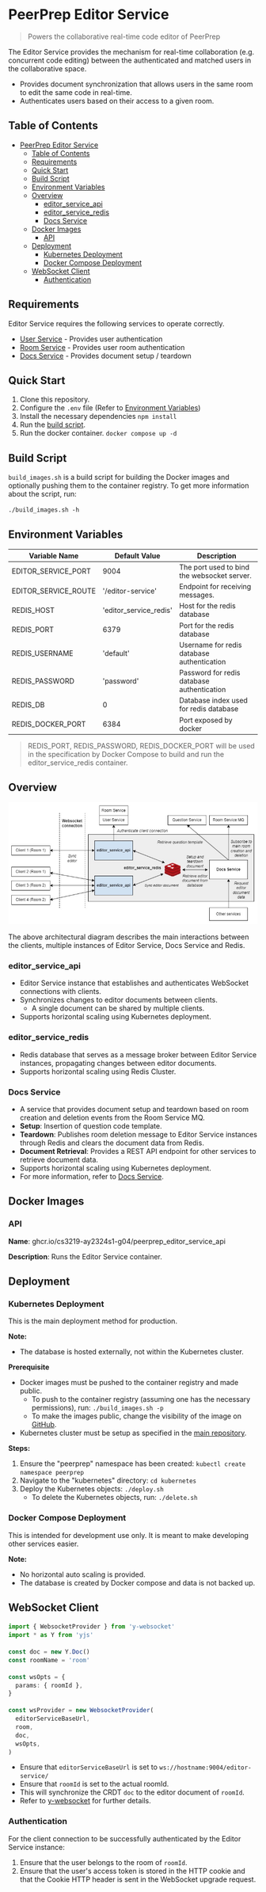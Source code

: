 # PeerPrep Editor Service

> Powers the collaborative real-time code editor of PeerPrep

The Editor Service provides the mechanism for real-time collaboration (e.g. concurrent code editing) between the authenticated and matched users in the collaborative space.

- Provides document synchronization that allows users in the same room to edit the same code in real-time.
- Authenticates users based on their access to a given room.

## Table of Contents

- [PeerPrep Editor Service](#peerprep-editor-service)
  - [Table of Contents](#table-of-contents)
  - [Requirements](#requirements)
  - [Quick Start](#quick-start)
  - [Build Script](#build-script)
  - [Environment Variables](#environment-variables)
  - [Overview](#overview)
    - [editor\_service\_api](#editor_service_api)
    - [editor\_service\_redis](#editor_service_redis)
    - [Docs Service](#docs-service)
  - [Docker Images](#docker-images)
    - [API](#api)
  - [Deployment](#deployment)
    - [Kubernetes Deployment](#kubernetes-deployment)
    - [Docker Compose Deployment](#docker-compose-deployment)
  - [WebSocket Client](#websocket-client)
    - [Authentication](#authentication)

## Requirements

Editor Service requires the following services to operate correctly.

- [User Service](https://github.com/CS3219-AY2324S1-G04/peerprep_user_service) - Provides user authentication
- [Room Service](https://github.com/CS3219-AY2324S1-G04/peerprep_room_service) - Provides user room authentication
- [Docs Service](https://github.com/CS3219-AY2324S1-G04/peerprep_document_service) - Provides document setup / teardown

## Quick Start

1. Clone this repository.
2. Configure the `.env` file (Refer to [Environment Variables](#environment-variables))
3. Install the necessary dependencies `npm install`
4. Run the [build script](#build-script).
5. Run the docker container. `docker compose up -d`

## Build Script

`build_images.sh` is a build script for building the Docker images and optionally pushing them to the container registry. To get more information about the script, run:

`./build_images.sh -h`

## Environment Variables

| Variable Name | Default Value | Description |
| ------------- | ------------- | ----------- |
| EDITOR_SERVICE_PORT | 9004 | The port used to bind the websocket server. |
| EDITOR_SERVICE_ROUTE | '/editor-service' | Endpoint for receiving messages. |
| REDIS_HOST | 'editor_service_redis' | Host for the redis database |
| REDIS_PORT | 6379 | Port for the redis database |
| REDIS_USERNAME | 'default' | Username for redis database authentication |
| REDIS_PASSWORD | 'password' | Password for redis database authentication |
| REDIS_DB | 0 | Database index used for redis database |
| REDIS_DOCKER_PORT | 6384 | Port exposed by docker |

> REDIS_PORT, REDIS_PASSWORD, REDIS_DOCKER_PORT will be used in the specification by Docker Compose to build and run the editor_service_redis container.

## Overview

![Architecture Diagram](documentation/images/architecture-diagram.jpg)

The above architectural diagram describes the main interactions between the clients, multiple instances of Editor Service, Docs Service and Redis.

### editor_service_api

- Editor Service instance that establishes and authenticates WebSocket connections with clients.
- Synchronizes changes to editor documents between clients.
  - A single document can be shared by multiple clients.
- Supports horizontal scaling using Kubernetes deployment.

### editor_service_redis

- Redis database that serves as a message broker between Editor Service instances, propagating changes between editor documents.
- Supports horizontal scaling using Redis Cluster.

### Docs Service

- A service that provides document setup and teardown based on room creation and deletion events from the Room Service MQ.
- **Setup**: Insertion of question code template.
- **Teardown**: Publishes room deletion message to Editor Service instances through Redis and clears the document data from Redis.
- **Document Retrieval**: Provides a REST API endpoint for other services to retrieve document data.
- Supports horizontal scaling using Kubernetes deployment.
- For more information, refer to [Docs Service](https://github.com/CS3219-AY2324S1-G04/peerprep_document_service).

## Docker Images

### API

**Name**: ghcr.io/cs3219-ay2324s1-g04/peerprep_editor_service_api

**Description**: Runs the Editor Service container.

## Deployment

### Kubernetes Deployment

This is the main deployment method for production.

**Note:**

- The database is hosted externally, not within the Kubernetes cluster.

**Prerequisite**

- Docker images must be pushed to the container registry and made public.
  - To push to the container registry (assuming one has the necessary permissions), run: `./build_images.sh -p`
  - To make the images public, change the visibility of the image on [GitHub](https://github.com/orgs/CS3219-AY2324S1-G04/packages).
- Kubernetes cluster must be setup as specified in the [main repository](https://github.com/CS3219-AY2324S1/ay2324s1-course-assessment-g04/blob/master/project/project.md#g04-project).

**Steps:**

1. Ensure the "peerprep" namespace has been created: `kubectl create namespace peerprep`
2. Navigate to the "kubernetes" directory: `cd kubernetes`
3. Deploy the Kubernetes objects: `./deploy.sh`
    - To delete the Kubernetes objects, run: `./delete.sh`

### Docker Compose Deployment

This is intended for development use only. It is meant to make developing other services easier.

**Note:**

- No horizontal auto scaling is provided.
- The database is created by Docker compose and data is not backed up.

## WebSocket Client

```ts
import { WebsocketProvider } from 'y-websocket'
import * as Y from 'yjs'

const doc = new Y.Doc()
const roomName = 'room'

const wsOpts = {
  params: { roomId },
}

const wsProvider = new WebsocketProvider(
  editorServiceBaseUrl,
  room,
  doc,
  wsOpts,
)
```

- Ensure that `editorServiceBaseUrl` is set to `ws://hostname:9004/editor-service/`
- Ensure that `roomId` is set to the actual roomId.
- This will synchronize the CRDT `doc` to the editor document of `roomId`.
- Refer to [y-websocket](https://github.com/yjs/y-websocket) for further details.

### Authentication

For the client connection to be successfully authenticated by the Editor Service instance:

1. Ensure that the user belongs to the room of `roomId`.
2. Ensure that the user's access token is stored in the HTTP cookie and that the Cookie HTTP header is sent in the WebSocket upgrade request.
